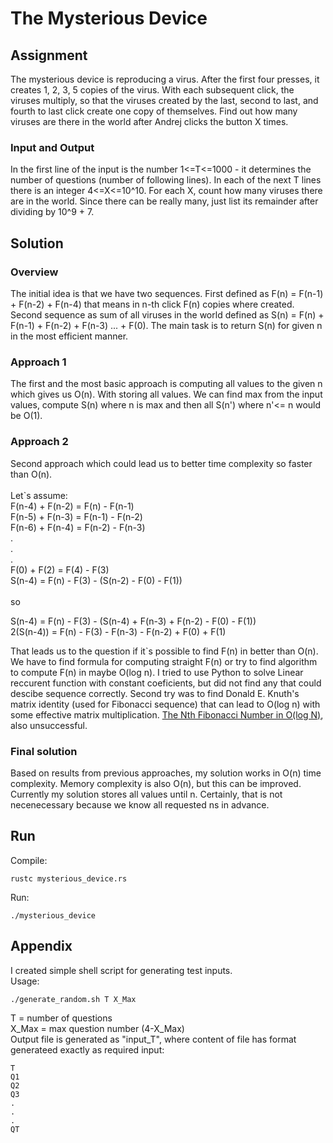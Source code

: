 # The Mysterious Device

## Assignment
The mysterious device is reproducing a virus. After the first four presses, it
creates 1, 2, 3, 5 copies of the virus. With each subsequent click, the viruses
multiply, so that the viruses created by the last, second to
last, and fourth to last click create
one copy of themselves. Find out how many viruses are there in the world after
Andrej clicks the button X times.

### Input and Output
In the first line of the input is the number 1<=T<=1000 - it determines the
number of questions (number of following lines). In each of the next T lines
there is an integer 4<=X<=10^10. For each X, count how many viruses there are
in the world. Since there can be really many, just list its remainder after dividing
by 10^9 + 7.


## Solution
### Overview
The initial idea is that we have two sequences. First defined as F(n) = F(n-1) + F(n-2) + F(n-4) that means in n-th click F(n) copies where created. Second sequence as sum of all viruses in the world defined as S(n) = F(n) + F(n-1) + F(n-2) + F(n-3) ... + F(0). The main task is to return S(n) for given n in the most efficient manner.
### Approach 1
The first and the most basic approach is computing all values to the given n which gives us O(n). With storing all values. We can find max from the input values, compute S(n) where n is max and then all S(n') where n'<= n would be O(1).
### Approach 2
Second approach which could lead us to better time complexity so faster than O(n).
<br />
<br />
Let`s assume:
<br />
F(n-4) + F(n-2) = F(n) - F(n-1)<br />
F(n-5) + F(n-3) = F(n-1) - F(n-2)<br />
F(n-6) + F(n-4) = F(n-2) - F(n-3)<br />
.<br />
.<br />
.<br />
F(0) + F(2) = F(4) - F(3)<br />
S(n-4) = F(n) - F(3) - (S(n-2) - F(0) - F(1))   
<br />
so
<br />

S(n-4) = F(n) - F(3) - (S(n-4) + F(n-3) + F(n-2) - F(0) - F(1))<br />
2(S(n-4)) = F(n) - F(3) - F(n-3) - F(n-2) + F(0) + F(1)

That leads us to the question if it`s possible to find F(n) in better than O(n). We have to find formula for computing straight F(n) or try to find algorithm to compute F(n) in maybe O(log n). I tried to use Python to solve Linear reccurent function with constant coeficients, but did not find any that could descibe sequence correctly. Second try was to find Donald E. Knuth's matrix identity (used for Fibonacci sequence) that can lead to O(log n) with some effective matrix multiplication.
[The Nth Fibonacci Number in O(log N)](https://kukuruku.co/hub/algorithms/the-nth-fibonacci-number-in-olog-n), also unsuccessful.

### Final solution
Based on results from previous approaches, my solution works in O(n) time complexity. Memory complexity is also O(n), but this can be improved. Currently my solution stores all values until n. Certainly, that is not necenecessary because we know all requested ns in advance.


## Run
Compile:
```
rustc mysterious_device.rs
```
Run:
```
./mysterious_device
```

## Appendix
I created simple shell script for generating test inputs.<br />
Usage:
```
./generate_random.sh T X_Max
```
T = number of questions<br />
X_Max = max question number (4-X_Max)<br />
Output file is generated as "input_T", where content of file has format generateed exactly as required input:
```
T
Q1
Q2
Q3
.
.
.
QT
```



